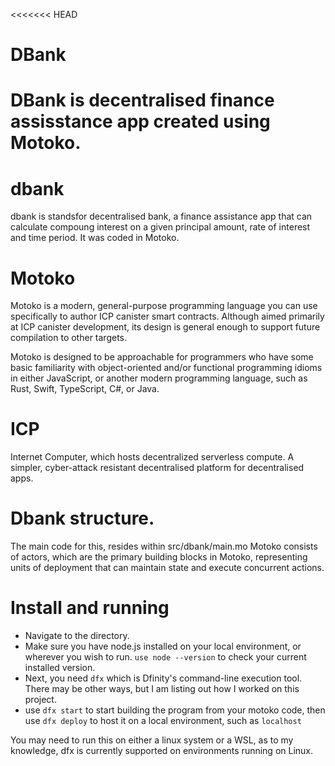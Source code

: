 <<<<<<< HEAD
# DBank
DBank is decentralised finance assisstance app created using Motoko. 
=======
# dbank
dbank is standsfor decentralised bank, a finance assistance app that can calculate compoung interest on a given principal amount, rate of interest and time period. It was coded in Motoko.

# Motoko
Motoko is a modern, general-purpose programming language you can use specifically to author ICP canister smart contracts. Although aimed primarily at ICP canister development, its design is general enough to support future compilation to other targets.

Motoko is designed to be approachable for programmers who have some basic familiarity with object-oriented and/or functional programming idioms in either JavaScript, or another modern programming language, such as Rust, Swift, TypeScript, C#, or Java.
# ICP
Internet Computer, which hosts decentralized serverless compute. A simpler, cyber-attack resistant decentralised platform for decentralised apps.
# Dbank structure.
The main code for this, resides within src/dbank/main.mo
Motoko consists of actors, which are the primary building blocks in Motoko, representing units of deployment that can maintain state and execute concurrent actions.
# Install and running
- Navigate to the directory.
- Make sure you have node.js installed on your local environment, or wherever you wish to run. `use node --version` to check your current installed version.
- Next, you need `dfx` which is Dfinity's command-line execution tool. There may be other ways, but I am listing out how I worked on this project.
- use `dfx start` to start building the program from your motoko code, then use `dfx deploy` to host it on a local environment, such as `localhost`

You may need to run this on either a linux system or a WSL, as to my knowledge, dfx is currently supported on environments running on Linux.
